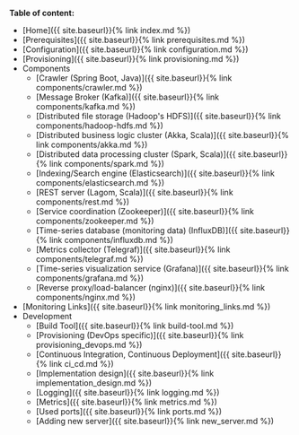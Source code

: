 **Table of content:**
* [Home]({{ site.baseurl}}{% link index.md %})
* [Prerequisites]({{ site.baseurl}}{% link prerequisites.md %})
* [Configuration]({{ site.baseurl}}{% link  configuration.md %})
* [Provisioning]({{ site.baseurl}}{% link provisioning.md %})
* Components
	* [Crawler (Spring Boot, Java)]({{ site.baseurl}}{% link components/crawler.md %})
	* [Message Broker (Kafka)]({{ site.baseurl}}{% link components/kafka.md %})
	* [Distributed file storage (Hadoop's HDFS)]({{ site.baseurl}}{% link components/hadoop-hdfs.md %})
	* [Distributed business logic cluster (Akka, Scala)]({{ site.baseurl}}{% link components/akka.md %})
	* [Distributed data processing cluster (Spark, Scala)]({{ site.baseurl}}{% link components/spark.md %})
	* [Indexing/Search engine (Elasticsearch)]({{ site.baseurl}}{% link components/elasticsearch.md %})
	* [REST server (Lagom, Scala)]({{ site.baseurl}}{% link components/rest.md %})
	* [Service coordination (Zookeeper)]({{ site.baseurl}}{% link components/zookeeper.md %})
	* [Time-series database (monitoring data) (InfluxDB)]({{ site.baseurl}}{% link components/influxdb.md %})
	* [Metrics collector (Telegraf)]({{ site.baseurl}}{% link components/telegraf.md %})
	* [Time-series visualization service (Grafana)]({{ site.baseurl}}{% link components/grafana.md %})
	* [Reverse proxy/load-balancer (nginx)]({{ site.baseurl}}{% link components/nginx.md %})
* [Monitoring Links]({{ site.baseurl}}{% link monitoring_links.md %})
* Development
	* [Build Tool]({{ site.baseurl}}{% link build-tool.md %})
	* [Provisioning (DevOps specific)]({{ site.baseurl}}{% link provisioning_devops.md %})
	* [Continuous Integration, Continuous Deployment]({{ site.baseurl}}{% link ci_cd.md %})
	* [Implementation design]({{ site.baseurl}}{% link implementation_design.md %})
	* [Logging]({{ site.baseurl}}{% link logging.md %})
	* [Metrics]({{ site.baseurl}}{% link metrics.md %})
	* [Used ports]({{ site.baseurl}}{% link ports.md %})
	* [Adding new server]({{ site.baseurl}}{% link new_server.md %})
